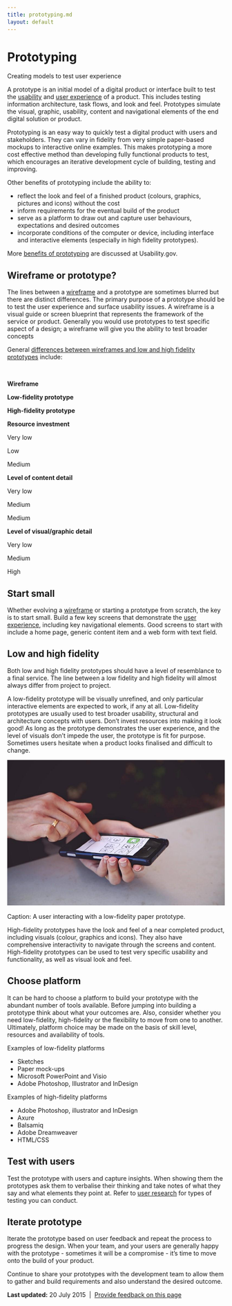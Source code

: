 ```yaml
---
title: prototyping.md
layout: default
---
```

Prototyping
===========

Creating models to test user experience

A prototype is an initial model of a digital product or interface built to test the [usability](../../usability_testing.md) and [user experience](../../node/user_research.md) of a product. This includes testing information architecture, task flows, and look and feel. Prototypes simulate the visual, graphic, usability, content and navigational elements of the end digital solution or product.

Prototyping is an easy way to quickly test a digital product with users and stakeholders. They can vary in fidelity from very simple paper-based mockups to interactive online examples. This makes prototyping a more cost effective method than developing fully functional products to test, which encourages an iterative development cycle of building, testing and improving.

Other benefits of prototyping include the ability to:

-   reflect the look and feel of a finished product (colours, graphics, pictures and icons) without the cost
-   inform requirements for the eventual build of the product
-   serve as a platform to draw out and capture user behaviours, expectations and desired outcomes
-   incorporate conditions of the computer or device, including interface and interactive elements (especially in high fidelity prototypes).

More [benefits of prototyping](http://www.usability.gov/how-to-and-tools/methods/prototyping.mdhttp:/www.usability.gov/how-to-and-tools/methods/prototyping.md) are discussed at Usability.gov.

Wireframe or prototype?
-----------------------

The lines between a [wireframe](../../node/wireframing.md) and a prototype are sometimes blurred but there are distinct differences. The primary purpose of a prototype should be to test the user experience and surface usability issues. A wireframe is a visual guide or screen blueprint that represents the framework of the service or product. Generally you would use prototypes to test specific aspect of a design; a wireframe will give you the ability to test broader concepts

General [differences between wireframes and low and high fidelity prototypes](http://www.uxmatters.com/mt/archives/2010/05/sketches-and-wireframes-and-prototypes-oh-my-creating-your-own-magical-wizard-experience.php) include:

 

**Wireframe**

**Low-fidelity prototype**

**High-fidelity prototype**

**Resource investment**

Very low

Low

Medium

**Level of content detail**

Very low

Medium

Medium

**Level of visual/graphic detail**

Very low

Medium

High

Start small
-----------

Whether evolving a [wireframe](../../node/wireframing.md) or starting a prototype from scratch, the key is to start small. Build a few key screens that demonstrate the [user experience](../../node/user_research.md), including key navigational elements. Good screens to start with include a home page, generic content item and a web form with text field.

Low and high fidelity
---------------------

Both low and high fidelity prototypes should have a level of resemblance to a final service. The line between a low fidelity and high fidelity will almost always differ from project to project.

A low-fidelity prototype will be visually unrefined, and only particular interactive elements are expected to work, if any at all. Low-fidelity prototypes are usually used to test broader usability, structural and architecture concepts with users. Don’t invest resources into making it look good! As long as the prototype demonstrates the user experience, and the level of visuals don’t impede the user, the prototype is fit for purpose. Sometimes users hesitate when a product looks finalised and difficult to change.

![an interface drawn on paper and attached to a smartphone.](../../sites/g/files/net261/f/styles/large/public/prototyping-phone.jpg%3Fitok=QMRU0GPc)

Caption: A user interacting with a low-fidelity paper prototype.

High-fidelity prototypes have the look and feel of a near completed product, including visuals (colour, graphics and icons). They also have comprehensive interactivity to navigate through the screens and content. High-fidelity prototypes can be used to test very specific usability and functionality, as well as visual look and feel.

Choose platform
---------------

It can be hard to choose a platform to build your prototype with the abundant number of tools available. Before jumping into building a prototype think about what your outcomes are. Also, consider whether you need low-fidelity, high-fidelity or the flexibility to move from one to another. Ultimately, platform choice may be made on the basis of skill level, resources and availability of tools.

Examples of low-fidelity platforms

-   Sketches
-   Paper mock-ups
-   Microsoft PowerPoint and Visio
-   Adobe Photoshop, Illustrator and InDesign

Examples of high-fidelity platforms

-   Adobe Photoshop, illustrator and InDesign
-   Axure
-   Balsamiq
-   Adobe Dreamweaver
-   HTML/CSS

Test with users
---------------

Test the prototype with users and capture insights. When showing them the prototypes ask them to verbalise their thinking and take notes of what they say and what elements they point at. Refer to [user research](../../node/user_research.md) for types of testing you can conduct.

Iterate prototype
-----------------

Iterate the prototype based on user feedback and repeat the process to progress the design. When your team, and your users are generally happy with the prototype - sometimes it will be a compromise - it’s time to move onto the build of your product.

Continue to share your prototypes with the development team to allow them to gather and build requirements and also understand the desired outcome.

**Last updated:** 20 July 2015  |  [Provide feedback on this page](../../feedback%3Furl_from=Userresearch-prototyping.md)

